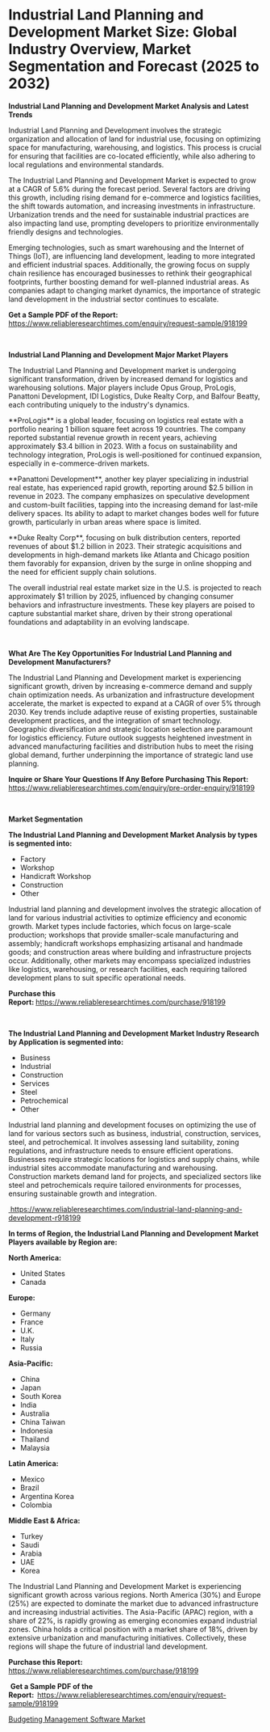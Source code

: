 <p><h1>Industrial Land Planning and Development Market Size: Global Industry Overview, Market Segmentation and Forecast (2025 to 2032)</h1></p><p><strong>Industrial Land Planning and Development Market Analysis and Latest Trends</strong></p>
<p><p>Industrial Land Planning and Development involves the strategic organization and allocation of land for industrial use, focusing on optimizing space for manufacturing, warehousing, and logistics. This process is crucial for ensuring that facilities are co-located efficiently, while also adhering to local regulations and environmental standards. </p><p>The Industrial Land Planning and Development Market is expected to grow at a CAGR of 5.6% during the forecast period. Several factors are driving this growth, including rising demand for e-commerce and logistics facilities, the shift towards automation, and increasing investments in infrastructure. Urbanization trends and the need for sustainable industrial practices are also impacting land use, prompting developers to prioritize environmentally friendly designs and technologies. </p><p>Emerging technologies, such as smart warehousing and the Internet of Things (IoT), are influencing land development, leading to more integrated and efficient industrial spaces. Additionally, the growing focus on supply chain resilience has encouraged businesses to rethink their geographical footprints, further boosting demand for well-planned industrial areas. As companies adapt to changing market dynamics, the importance of strategic land development in the industrial sector continues to escalate.</p></p>
<p><strong>Get a Sample PDF of the Report:&nbsp;</strong> <a href="https://www.reliableresearchtimes.com/enquiry/request-sample/918199?utm_campaign=3284&utm_medium=2&utm_source=Github&utm_content=ia&utm_term=07032025&utm_id=industrial-land-planning-and-development">https://www.reliableresearchtimes.com/enquiry/request-sample/918199</a></p>
<p>&nbsp;</p>
<p><strong>Industrial Land Planning and Development Major Market Players</strong></p>
<p><p>The Industrial Land Planning and Development market is undergoing significant transformation, driven by increased demand for logistics and warehousing solutions. Major players include Opus Group, ProLogis, Panattoni Development, IDI Logistics, Duke Realty Corp, and Balfour Beatty, each contributing uniquely to the industry's dynamics.</p><p>**ProLogis** is a global leader, focusing on logistics real estate with a portfolio nearing 1 billion square feet across 19 countries. The company reported substantial revenue growth in recent years, achieving approximately $3.4 billion in 2023. With a focus on sustainability and technology integration, ProLogis is well-positioned for continued expansion, especially in e-commerce-driven markets.</p><p>**Panattoni Development**, another key player specializing in industrial real estate, has experienced rapid growth, reporting around $2.5 billion in revenue in 2023. The company emphasizes on speculative development and custom-built facilities, tapping into the increasing demand for last-mile delivery spaces. Its ability to adapt to market changes bodes well for future growth, particularly in urban areas where space is limited.</p><p>**Duke Realty Corp**, focusing on bulk distribution centers, reported revenues of about $1.2 billion in 2023. Their strategic acquisitions and developments in high-demand markets like Atlanta and Chicago position them favorably for expansion, driven by the surge in online shopping and the need for efficient supply chain solutions.</p><p>The overall industrial real estate market size in the U.S. is projected to reach approximately $1 trillion by 2025, influenced by changing consumer behaviors and infrastructure investments. These key players are poised to capture substantial market share, driven by their strong operational foundations and adaptability in an evolving landscape.</p></p>
<p>&nbsp;</p>
<p><strong>What Are The Key Opportunities For Industrial Land Planning and Development Manufacturers?</strong></p>
<p><p>The Industrial Land Planning and Development market is experiencing significant growth, driven by increasing e-commerce demand and supply chain optimization needs. As urbanization and infrastructure development accelerate, the market is expected to expand at a CAGR of over 5% through 2030. Key trends include adaptive reuse of existing properties, sustainable development practices, and the integration of smart technology. Geographic diversification and strategic location selection are paramount for logistics efficiency. Future outlook suggests heightened investment in advanced manufacturing facilities and distribution hubs to meet the rising global demand, further underpinning the importance of strategic land use planning.</p></p>
<p><strong>Inquire or Share Your Questions If Any Before Purchasing This Report:</strong> <a href="https://www.reliableresearchtimes.com/enquiry/pre-order-enquiry/918199?utm_campaign=3284&utm_medium=2&utm_source=Github&utm_content=ia&utm_term=07032025&utm_id=industrial-land-planning-and-development">https://www.reliableresearchtimes.com/enquiry/pre-order-enquiry/918199</a></p>
<p>&nbsp;</p>
<p><strong>Market Segmentation</strong></p>
<p><strong>The Industrial Land Planning and Development Market Analysis by types is segmented into:</strong></p>
<p><ul><li>Factory</li><li>Workshop</li><li>Handicraft Workshop</li><li>Construction</li><li>Other</li></ul></p>
<p><p>Industrial land planning and development involves the strategic allocation of land for various industrial activities to optimize efficiency and economic growth. Market types include factories, which focus on large-scale production; workshops that provide smaller-scale manufacturing and assembly; handicraft workshops emphasizing artisanal and handmade goods; and construction areas where building and infrastructure projects occur. Additionally, other markets may encompass specialized industries like logistics, warehousing, or research facilities, each requiring tailored development plans to suit specific operational needs.</p></p>
<p><strong>Purchase this Report:&nbsp;</strong><a href="https://www.reliableresearchtimes.com/purchase/918199?utm_campaign=3284&utm_medium=2&utm_source=Github&utm_content=ia&utm_term=07032025&utm_id=industrial-land-planning-and-development">https://www.reliableresearchtimes.com/purchase/918199</a></p>
<p>&nbsp;</p>
<p><strong>The Industrial Land Planning and Development Market Industry Research by Application is segmented into:</strong></p>
<p><ul><li>Business</li><li>Industrial</li><li>Construction</li><li>Services</li><li>Steel</li><li>Petrochemical</li><li>Other</li></ul></p>
<p><p>Industrial land planning and development focuses on optimizing the use of land for various sectors such as business, industrial, construction, services, steel, and petrochemical. It involves assessing land suitability, zoning regulations, and infrastructure needs to ensure efficient operations. Businesses require strategic locations for logistics and supply chains, while industrial sites accommodate manufacturing and warehousing. Construction markets demand land for projects, and specialized sectors like steel and petrochemicals require tailored environments for processes, ensuring sustainable growth and integration.</p></p>
<p><a href="https://www.reliableresearchtimes.com/industrial-land-planning-and-development-r918199?utm_campaign=3284&utm_medium=2&utm_source=Github&utm_content=ia&utm_term=07032025&utm_id=industrial-land-planning-and-development">&nbsp;https://www.reliableresearchtimes.com/industrial-land-planning-and-development-r918199</a></p>
<p><strong>In terms of Region, the Industrial Land Planning and Development Market Players available by Region are:</strong></p>
<p>
    <p> <strong> North America: </strong>
        <ul>
            <li>United States</li>
            <li>Canada</li>
        </ul>
        </p> 
    <p> <strong> Europe: </strong>
        <ul>
            <li>Germany</li>
            <li>France</li>
            <li>U.K.</li>
            <li>Italy</li>
            <li>Russia</li>
        </ul>
        </p> 
    <p> <strong> Asia-Pacific: </strong>
        <ul>
            <li>China</li>
            <li>Japan</li>
            <li>South Korea</li>
            <li>India</li>
            <li>Australia</li>
            <li>China Taiwan</li>
            <li>Indonesia</li>
            <li>Thailand</li>
            <li>Malaysia</li>
        </ul>
        </p> 
    <p> <strong> Latin America: </strong>
        <ul>
            <li>Mexico</li>
            <li>Brazil</li>
            <li>Argentina Korea</li>
            <li>Colombia</li>
        </ul>
        </p> 
    <p> <strong> Middle East & Africa: </strong>
        <ul>
            <li>Turkey</li>
            <li>Saudi</li>
            <li>Arabia</li>
            <li>UAE</li>
            <li>Korea</li>
        </ul>
    </p>
    </p>
<p><p>The Industrial Land Planning and Development Market is experiencing significant growth across various regions. North America (30%) and Europe (25%) are expected to dominate the market due to advanced infrastructure and increasing industrial activities. The Asia-Pacific (APAC) region, with a share of 22%, is rapidly growing as emerging economies expand industrial zones. China holds a critical position with a market share of 18%, driven by extensive urbanization and manufacturing initiatives. Collectively, these regions will shape the future of industrial land development.</p></p>
<p><strong>Purchase this Report: </strong><a href="https://www.reliableresearchtimes.com/purchase/918199?utm_campaign=3284&utm_medium=2&utm_source=Github&utm_content=ia&utm_term=07032025&utm_id=industrial-land-planning-and-development">https://www.reliableresearchtimes.com/purchase/918199</a></p>
<p>&nbsp;<strong>Get a Sample PDF of the Report:&nbsp;&nbsp;</strong><a href="https://www.reliableresearchtimes.com/enquiry/request-sample/918199?utm_campaign=3284&utm_medium=2&utm_source=Github&utm_content=ia&utm_term=07032025&utm_id=industrial-land-planning-and-development">https://www.reliableresearchtimes.com/enquiry/request-sample/918199</a></p>
<p><strong></strong></p>
<p><p><a href="https://github.com/azorrotutus/Market-Research-Report-List-1/blob/main/budgeting-management-software-market.md?utm_campaign=3284&utm_medium=2&utm_source=Github&utm_content=ia&utm_term=07032025&utm_id=industrial-land-planning-and-development">Budgeting Management Software Market</a></p></p>